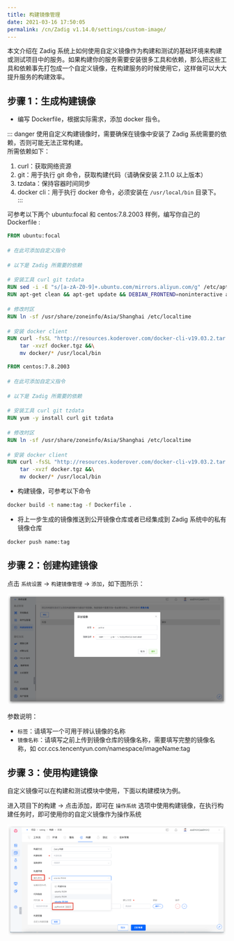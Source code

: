 ```yaml
---
title: 构建镜像管理
date: 2021-03-16 17:50:05
permalink: /cn/Zadig v1.14.0/settings/custom-image/
---
```


本文介绍在 Zadig 系统上如何使用自定义镜像作为构建和测试的基础环境来构建或测试项目中的服务。如果构建你的服务需要安装很多工具和依赖，那么把这些工具和依赖事先打包成一个自定义镜像，在构建服务的时候使用它，这样做可以大大提升服务的构建效率。

## 步骤 1：生成构建镜像


- 编写 Dockerfile，根据实际需求，添加 docker 指令。

::: danger
使用自定义构建镜像时，需要确保在镜像中安装了 Zadig 系统需要的依赖，否则可能无法正常构建。<br>
所需依赖如下：
1. curl：获取网络资源
2. git：用于执行 git 命令，获取构建代码（请确保安装 2.11.0 以上版本）
3. tzdata：保持容器时间同步
4. docker cli：用于执行 docker 命令，必须安装在 `/usr/local/bin` 目录下。
:::

可参考以下两个 ubuntu:focal 和 centos:7.8.2003 样例，编写你自己的 Dockerfile :

```dockerfile
FROM ubuntu:focal

# 在此可添加自定义指令

# 以下是 Zadig 所需要的依赖

# 安装工具 curl git tzdata
RUN sed -i -E "s/[a-zA-Z0-9]+.ubuntu.com/mirrors.aliyun.com/g" /etc/apt/sources.list
RUN apt-get clean && apt-get update && DEBIAN_FRONTEND=noninteractive apt-get install -y curl git tzdata

# 修改时区
RUN ln -sf /usr/share/zoneinfo/Asia/Shanghai /etc/localtime

# 安装 docker client
RUN curl -fsSL "http://resources.koderover.com/docker-cli-v19.03.2.tar.gz" -o docker.tgz &&\
    tar -xvzf docker.tgz &&\
    mv docker/* /usr/local/bin
```

```dockerfile
FROM centos:7.8.2003

# 在此可添加自定义指令

# 以下是 Zadig 所需要的依赖

# 安装工具 curl git tzdata
RUN yum -y install curl git tzdata

# 修改时区
RUN ln -sf /usr/share/zoneinfo/Asia/Shanghai /etc/localtime

# 安装 docker client
RUN curl -fsSL "http://resources.koderover.com/docker-cli-v19.03.2.tar.gz" -o docker.tgz &&\
    tar -xvzf docker.tgz &&\
    mv docker/* /usr/local/bin
```

- 构建镜像，可参考以下命令

```bash
docker build -t name:tag -f Dockerfile .
```

- 将上一步生成的镜像推送到公开镜像仓库或者已经集成到 Zadig 系统中的私有镜像仓库

```bash
docker push name:tag
```

## 步骤 2：创建构建镜像

点击 `系统设置` -> `构建镜像管理` -> `添加`，如下图所示：

![添加构建镜像](./_images/image_create.png)

参数说明：
- `标签`：请填写一个可用于辨认镜像的名称
- `镜像名称`：请填写之前上传到镜像仓库的镜像名称，需要填写完整的镜像名称，如 ccr.ccs.tencentyun.com/namespace/imageName:tag

## 步骤 3：使用构建镜像

自定义镜像可以在构建和测试模块中使用，下面以构建模块为例。

进入项目下的构建 -> 点击添加，即可在 `操作系统` 选项中使用构建镜像，在执行构建任务时，即可使用你的自定义镜像作为操作系统

![使用构建镜像](./_images/image_build.png)
